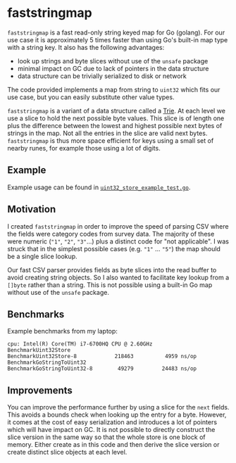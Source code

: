 # faststringmap

`faststringmap` is a fast read-only string keyed map for Go (golang).
For our use case it is approximately 5 times faster than using Go's
built-in map type with a string key. It also has the following advantages:

* look up strings and byte slices without use of the `unsafe` package
* minimal impact on GC due to lack of pointers in the data structure
* data structure can be trivially serialized to disk or network

The code provided implements a map from string to `uint32` which fits our
use case, but you can easily substitute other value types.

`faststringmap` is a variant of a data structure called a [Trie](https://en.wikipedia.org/wiki/Trie).
At each level we use a slice to hold the next possible byte values.
This slice is of length one plus the difference between the lowest and highest
possible next bytes of strings in the map. Not all the entries in the slice are
valid next bytes. `faststringmap` is thus more space efficient for keys using a
small set of nearby runes, for example those using a lot of digits.

## Example

Example usage can be found in [``uint32_store_example_test.go``](uint32_store_example_test.go).

## Motivation

I created `faststringmap` in order to improve the speed of parsing CSV
where the fields were category codes from survey data. The majority of these
were numeric (`"1"`, `"2"`, `"3"`...) plus a distinct code for "not applicable".
I was struck that in the simplest possible cases (e.g. `"1"` ... `"5"`) the map
should be a single slice lookup.

Our fast CSV parser provides fields as byte slices into the read buffer to
avoid creating string objects. So I also wanted to facilitate key lookup from a
`[]byte` rather than a string. This is not possible using a built-in Go map without
use of the `unsafe` package.

## Benchmarks

Example benchmarks from my laptop:
```
cpu: Intel(R) Core(TM) i7-6700HQ CPU @ 2.60GHz
BenchmarkUint32Store
BenchmarkUint32Store-8        	  218463	      4959 ns/op
BenchmarkGoStringToUint32
BenchmarkGoStringToUint32-8   	   49279	     24483 ns/op
```

## Improvements

You can improve the performance further by using a slice for the ``next`` fields.
This avoids a bounds check when looking up the entry for a byte. However, it
comes at the cost of easy serialization and introduces a lot of pointers which
will have impact on GC. It is not possible to directly construct the slice version
in the same way so that the whole store is one block of memory. Either create as in
this code and then derive the slice version or create distinct slice objects at each level.
